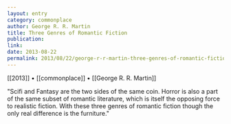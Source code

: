 ```yaml
---
layout: entry
category: commonplace
author: George R. R. Martin
title: Three Genres of Romantic Fiction
publication:
link:
date: 2013-08-22
permalink: 2013/08/22/george-r-r-martin-three-genres-of-romantic-fiction
---
```


[[2013]] • [[commonplace]] • [[George R. R. Martin]] 

"Scifi and Fantasy are the two sides of the same coin. Horror is also a part of the same subset of romantic literature, which is itself the opposing force to realistic fiction. With these three genres of romantic fiction though the only real difference is the furniture."